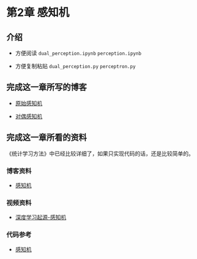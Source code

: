 # 第2章 感知机

## 介绍

+ 方便阅读
`dual_perception.ipynb`
`perception.ipynb`

+ 方便复制粘贴
`dual_perception.py`
`perceptron.py`

## 完成这一章所写的博客

+ [原始感知机](https://www.jianshu.com/p/64130fdfcd27)

+ [对偶感知机](https://www.jianshu.com/p/74b847b37cb4)

## 完成这一章所看的资料

《统计学习方法》中已经比较详细了，如果只实现代码的话，还是比较简单的。

### 博客资料

+ [感知机](https://www.pkudodo.com/2018/11/18/1-4/)

### 视频资料

+ [深度学习起源-感知机](https://www.bilibili.com/video/av45468973?from=search&seid=18009430790807981352)

### 代码参考

+ [感知机](https://github.com/wzyonggege/statistical-learning-method/blob/master/Perceptron/Iris_perceptron.ipynb)